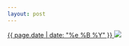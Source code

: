 ```yaml
---
layout: post
---
```


<p>
  <a href="/238">
    <time>{{ page.date | date: "%e %B %Y" }}</time>
    <img src="https://s3.amazonaws.com/life.aaronjgreenberg.com/238.jpg">
  </a>
  
</p>

